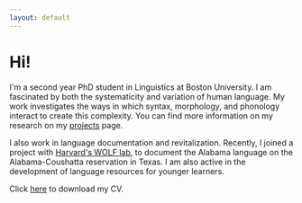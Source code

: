 ```yaml
---
layout: default
---
```

# Hi!


I'm a second year PhD student in Linguistics at Boston University. I am fascinated by both the systematicity and variation of human language. My work investigates the ways in which syntax, morphology, and phonology interact to create this complexity. You can find more information on my research on my [projects](projects) page. 

I also work in language documentation and revitalization. Recently, I joined a project with [Harvard's WOLF lab](https://linguistics.fas.harvard.edu/wolf-lab), to document the Alabama language on the Alabama-Coushatta reservation in Texas. I am also active in the development of language resources for younger learners.

Click [here](assets/files/cv.pdf) to download my CV.
